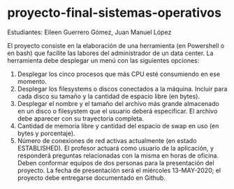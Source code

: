 # proyecto-final-sistemas-operativos
Estudiantes: Eileen Guerrero Gómez, Juan Manuel López

El proyecto consiste en la elaboración de una herramienta (en Powershell o en bash) que facilite las
labores del administrador de un data center.
La herramienta debe desplegar un menú con las siguientes opciones:
1. Desplegar los cinco procesos que más CPU esté consumiendo en ese momento.
2. Desplegar los filesystems o discos conectados a la máquina. Incluir para cada disco su
tamaño y la cantidad de espacio libre (en bytes).
3. Desplegar el nombre y el tamaño del archivo más grande almacenado en un disco o
filesystem que el usuario deberá especificar. El archivo debe aparecer con su trayectoria
completa.
4. Cantidad de memoria libre y cantidad del espacio de swap en uso (en bytes y porcentaje).
5. Número de conexiones de red activas actualmente (en estado ESTABLISHED).
El profesor actuará como usuario de la aplicación, y responderá preguntas relacionadas con la
misma en horas de oficina.
Deben conformar equipos de dos personas para la presentación del proyecto. La fecha de
presentación será el miércoles 13-MAY-2020; el proyecto debe entregarse documentado en Github.
